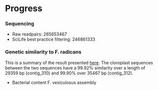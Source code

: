 # Progress

### Sequencing
* Raw readpairs: 265653467
* SciLife best practice filtering: 246861333

### Genetic similarity to F. radicans
This is a summary of the result presented [here](https://github.com/mtop/Fucus_vesiculosus_genome_project/blob/master/test/blast_F.vesiculosus_to_F.radicans/parsed_blast_result.txt). The cloroplast sequences between the two sequences have a 99.92% similarity over a length of 29359 bp (contig\_310) and 99.90% over 35467 bp (contig\_312).

* Bacterial content F. vesiculosus assembly

